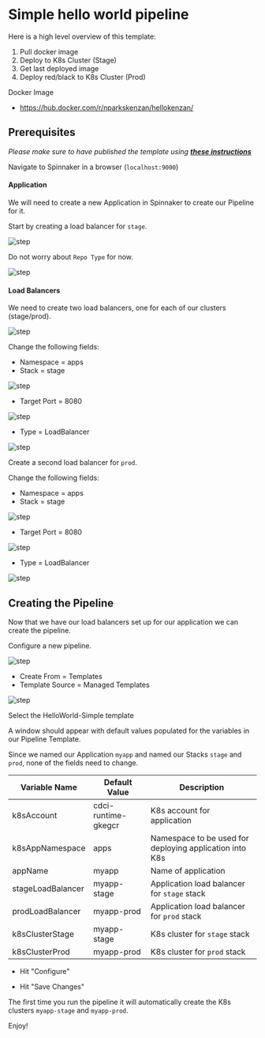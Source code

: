# Simple hello world pipeline

Here is a high level overview of this template:

1. Pull docker image
1. Deploy to K8s Cluster (Stage)
1. Get last deployed image
1. Deploy red/black to K8s Cluster (Prod)

Docker Image
- https://hub.docker.com/r/nparkskenzan/hellokenzan/

## Prerequisites

*Please make sure to have published the template using [**these instructions**](../../README.md)*

Navigate to Spinnaker in a browser (`localhost:9000`)

#### Application

We will need to create a new Application in Spinnaker to create our Pipeline for it.

Start by creating a load balancer for `stage`.

![step](./images/0.png)

Do not worry about `Repo Type` for now.

![step](./images/1.png)


#### Load Balancers

We need to create two load balancers, one for each of our clusters (stage/prod).

![step](./images/2.png)

Change the following fields:

- Namespace = apps
- Stack = stage

![step](./images/3.png)

- Target Port = 8080

![step](./images/4.png)

- Type = LoadBalancer

![step](./images/5.png)

Create a second load balancer for `prod`.

Change the following fields:

- Namespace = apps
- Stack = stage

![step](./images/6.png)

- Target Port = 8080

![step](./images/7.png)

- Type = LoadBalancer

![step](./images/8.png)


## Creating the Pipeline

Now that we have our load balancers set up for our application we can create the pipeline.

Configure a new pipeline.

![step](./images/9.png)

- Create From = Templates
- Template Source = Managed Templates


![step](./images/10.png)

Select the HelloWorld-Simple template

A window should appear with default values populated for the variables in our Pipeline Template.

Since we named our Application `myapp` and named our Stacks `stage` and `prod`, none of the fields need to change.

Variable Name | Default Value | Description
------------- | ------------- | -----------
k8sAccount | cdci-runtime-gkegcr | K8s account for application
k8sAppNamespace | apps | Namespace to be used for deploying application into K8s
appName | myapp | Name of application
stageLoadBalancer | myapp-stage | Application load balancer for `stage` stack
prodLoadBalancer | myapp-prod | Application load balancer for `prod` stack
k8sClusterStage | myapp-stage | K8s cluster for `stage` stack
k8sClusterProd | myapp-prod | K8s cluster for `prod` stack

- Hit "Configure"

- Hit "Save Changes"

The first time you run the pipeline it will automatically create the K8s clusters
`myapp-stage` and `myapp-prod`.

Enjoy!

